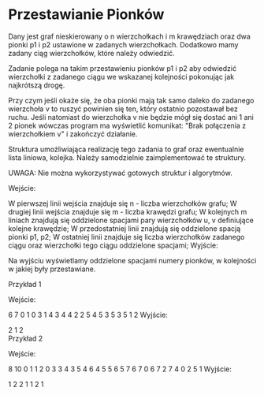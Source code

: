# Przestawianie Pionków 
Dany jest graf nieskierowany o n wierzchołkach i m krawędziach oraz dwa pionki p1 i p2 ustawione w zadanych wierzchołkach. Dodatkowo mamy zadany ciąg wierzchołków, które należy odwiedzić.

Zadanie polega na takim przestawieniu pionków p1 i p2 aby odwiedzić wierzchołki z zadanego ciągu we wskazanej kolejności pokonując jak najkrótszą drogę.

Przy czym jeśli okaże się, że oba pionki mają tak samo daleko do zadanego wierzchoła v to ruszyć powinien się ten, który ostatnio pozostawał bez ruchu. Jeśli natomiast do wierzchołka v nie będzie mógł się dostać ani 1 ani 2 pionek wówczas program ma wyświetlić komunikat: "Brak połączenia z wierzchołkiem v" i zakończyć działanie.

Struktura umożliwiająca realizację tego zadania to graf oraz ewentualnie lista liniowa, kolejka. Należy samodzielnie zaimplementować te struktury.

UWAGA: Nie można wykorzystywać gotowych struktur i algorytmów.

Wejście:

W pierwszej linii wejścia znajduje się n - liczba wierzchołków grafu;
W drugiej linii wejścia znajduje się m - liczba krawędzi grafu;
W kolejnych m liniach znajdują się oddzielone spacjami pary wierzchołków u, v definiujące kolejne krawędzie;
W przedostatniej linii znajdują się oddzielone spacją pionki p1, p2;
W ostatniej linii znajduje się liczba wierzchołków zadanego ciągu oraz wierzchołki tego ciągu oddzielone spacjami;
Wyjście:

Na wyjściu wyświetlamy oddzielone spacjami numery pionków, w kolejności w jakiej były przestawiane.

Przykład 1

Wejście:

6
7
0 1
0 3
1 4
3 4
4 2
2 5
4 5
3 5
3 5 1 2
Wyjście:

2 1 2  
Przykład 2

Wejście:

8
10
0 1
1 2
0 3
3 4
3 5
4 6
4 5
5 6
5 7
6 7
0 6
7 2 7 4 0 2 5 1
Wyjście:

1 2 2 1 1 2 1 
